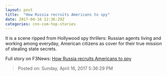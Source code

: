 ```yaml
---
layout: post
title:  "How Russia recruits Americans to spy"
date: 2017-04-16 12:36:29Z
categories: cnn-com-top-stories
---
```


It is a scene ripped from Hollywood spy thrillers: Russian agents living and working among everyday, American citizens as cover for their true mission of stealing state secrets.


Full story on F3News: [How Russia recruits Americans to spy](http://www.f3nws.com/n/uRF3a)

> Posted on: Sunday, April 16, 2017 5:36:29 PM
